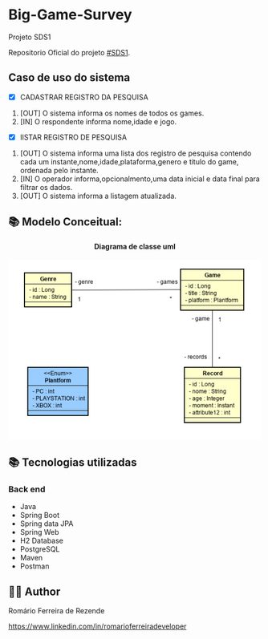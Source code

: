 # Big-Game-Survey
Projeto SDS1

Repositorio Oficial do projeto [#SDS1](https://github.com/devsuperior/sds1). 

## Caso de uso do sistema
- [X] CADASTRAR REGISTRO DA PESQUISA
1. [OUT] O sistema informa os nomes de todos os games.
2. [IN] O respondente informa nome,idade e jogo.

- [X] lISTAR REGISTRO DE PESQUISA
1. [OUT] O sistema informa uma lista dos registro de pesquisa contendo cada um instante,nome,idade,plataforma,genero e titulo do game, ordenada pelo instante.
2. [IN] O operador informa,opcionalmento,uma data inicial e data final para filtrar os dados.
3. [OUT] O sistema informa a listagem atualizada.

## 📚 Modelo Conceitual:

<div align="center">
  <h4>Diagrama de classe uml</h4>
  <img src="https://github.com/Romariorfr/Big-Game-Survey/blob/master/backend/assets/uml%20sds1.png" alt="Movies list page on desktop"/>
</div>



## :books: Tecnologias utilizadas
### Back end
- Java
- Spring Boot
- Spring data JPA
- Spring Web
- H2 Database
- PostgreSQL
- Maven
- Postman

## :astronaut: Author 

Romário Ferreira de Rezende

https://www.linkedin.com/in/romarioferreiradeveloper


